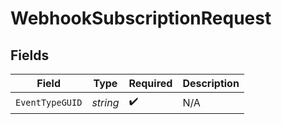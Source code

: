 # WebhookSubscriptionRequest


## Fields

| Field              | Type               | Required           | Description        |
| ------------------ | ------------------ | ------------------ | ------------------ |
| `EventTypeGUID`    | *string*           | :heavy_check_mark: | N/A                |